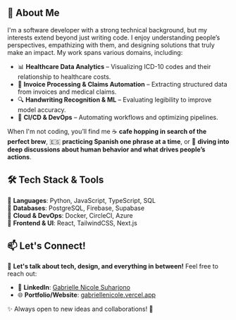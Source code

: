 ## 🌟 About Me  
I'm a software developer with a strong technical background, but my interests extend beyond just writing code. I enjoy understanding people’s perspectives, empathizing with them, and designing solutions that truly make an impact. My work spans various domains, including:
- 📊 **Healthcare Data Analytics** – Visualizing ICD-10 codes and their relationship to healthcare costs.
- 🏦 **Invoice Processing & Claims Automation** – Extracting structured data from invoices and medical claims.
- 🔍 **Handwriting Recognition & ML** – Evaluating legibility to improve model accuracy.
- 🔄 **CI/CD & DevOps** – Automating workflows and optimizing pipelines.

When I'm not coding, you’ll find me ☕ **cafe hopping in search of the perfect brew**, 🇪🇸 **practicing Spanish one phrase at a time**, or 🧠 **diving into deep discussions about human behavior and what drives people’s actions**.  


## 🛠️ Tech Stack & Tools  
🔹 **Languages**: Python, JavaScript, TypeScript, SQL  
🔹 **Databases**: PostgreSQL, Firebase, Supabase  
🔹 **Cloud & DevOps**: Docker, CircleCI, Azure  
🔹 **Frontend & UI**: React, TailwindCSS, Next.js  


## 📫 Let's Connect!  
💬 **Let's talk about tech, design, and everything in between!** Feel free to reach out:
- 💼 **LinkedIn**: [Gabrielle Nicole Suharjono](https://www.linkedin.com/in/gabrielle-nicole/)
- 🌐 **Portfolio/Website**: [gabriellenicole.vercel.app](https://gabriellenicole.vercel.app/)

✨ Always open to new ideas and collaborations! 🚀
